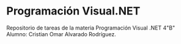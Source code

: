 # Programación Visual.NET
Repositorio de tareas de la materia Programación Visual .NET 4"B"      
Alumno: Cristian Omar Alvarado Rodríguez. 
